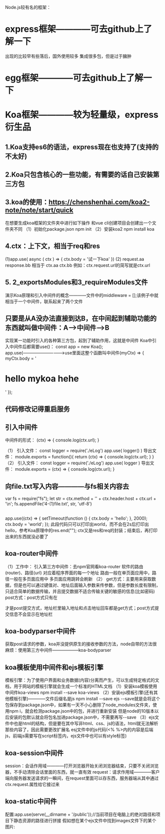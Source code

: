 Node.js较有名的框架：

# express框架————可去github上了解一下
出现的比较早有些落后，国外使用较多
集成很多包，但是过于臃肿

# egg框架————可去github上了解一下

# Koa框架————较为轻量级，express衍生品
## 1.Koa支持es6的语法，express现在也支持了(支持的不太好)
## 2.Koa只包含核心的一些功能，有需要的话自己安装第三方包
## 3.koa的使用：https://chenshenhai.com/koa2-note/note/start/quick
在想要生成koa框架的文件夹中进行如下操作
和vue cli创建项目会创建出一个文件夹不同
（1）初始化package.json
npm init
（2）安装koa2 
npm install koa
## 4.ctx：上下文，相当于req和res
(1)app.use( async ( ctx ) => {
  ctx.body = '试一下koa'
})
(2)
request.aa
response.bb
相当于
ctx.aa
ctx.bb
例如：ctx.request.url的简写就是ctx.url
## 5. 2_exportsModules和3_requireModules文件
演示Koa原理和引入中间件的概念————文件中的middleware = [];该例子中就相当于一个中间件，联系起来了两个文件

## 只要是从A没办法直接到达B，在中间起到辅助功能的东西就叫做中间件：A——>中间件——>B
实现某一功能时引入的各种第三方包，起到了辅助作用，这就是中间件
Koa中引入中间件后都需要use()：
const app = new Koa();
app.use(——————————>use里面这整个函数叫中间件(myCtx) => {
    myCtx.body = '<h1> hello mykoa hehe </h1>'
});

## 代码修改记得重启服务

## 引入中间件
中间件的形式：
(ctx) => {
        console.log(ctx.url);
}

（1）
引入文件：
const logger = require('./eLog')
app.use( logger() )
导出文件：
module.exports = function(){
    return (ctx) => {
        console.log(ctx.url);
    }
}
（2）
引入文件：
const logger = require('./eLog')
app.use( logger )
导出文件：
module.exports = (ctx) => {
        console.log(ctx.url);
}

## 向file.txt写入内容————与fs相关内容去
var fs = require("fs");
let str = ctx.method + '' + ctx.header.host + ctx.url + '\n';
fs.appendFile('4-(1)file.txt', str, 'utf-8')

## 
app.use((ctx) => {
  setTimeout(function () {
    ctx.body = 'hello';
  }, 2000);
  ctx.body = 'world';
});
此段代码只可以打印出world，而不会在2s后打印出hello，参考Koa原理中的res.end("");
ctx又是res和req的封装；结束后，再打印出来的东西就没必要了

## koa-router中间件
（1）工作中：
引入第三方中间件：去npm官网看koa-router
软件的路由(router)、路径(url)
对应着程序界面的每一个地址
路由一般在单页面应用中，路径一般在多页面应用中
多页面应用跳转会刷新
（2）
get方式：主要用来获取数据，但是也可以通过键值对、地址后面输入参数来传参数，但是参数长度有限制，只适合简单的数据传输，并且提交数据不适合传输关键的敏感的信息(比如密码)
post方式：post方式只有在 <form method="POST" action="/regist">才是post提交方式，地址栏里输入地址和点击地址回车都是get方式；post方式提交信息不会显示在地址栏

## koa-bodyparser中间件 
获取post请求的参数，koa并没提供原生的接收参数的方法，node自带的方法很麻烦：使用第三方中间件——————koa-bodyparser

## koa模板使用中间件和ejs模板引擎
模板引擎：为了使用户界面和业务数据(内容)分离而产生，可以生成特定格式的文档，用于网站的模板引擎就会生成一个标准的HTML文档
（1）安装koa模板使用中间件koa-views
npm install --save koa-views
（2）安装ejs模板引擎(还有其他模板引擎)————文件后缀名是js
npm install --save ejs
--save就是会将这个包保存到package.json中，如果有一天不小心删除了node_modules文件夹，使用npm i，就会检测package.json中的包，并进行重新安装
但是node的10版本以后安装的包默认就会将包名加进package.json中，不需要再写--save
（3）ejs文件中也是html的结构，但是要在其中写非html、css、js的语法，html就无法解析那些内容了，因此需要更改扩展名
esj文件中的js代码(<% %>内的内容是后端js，前端js需要写在script标签内，ejs文件中也可以有style标签)

## koa-session中间件
session：会话作用域————打开浏览器开始关闭浏览器结束，只要不关闭浏览器，不手动清除会话里面的东西，就一直有效
request：请求作用域————客户端向服务器发送请求的一瞬间，在request里面可以存东西，服务器端从其中通过ctx.request.属性给它接过来

## koa-static中间件
配置:app.use(serve(__dirname + '/public'));//当前项目在电脑上的绝对路径和项目下静态资源的路径进行拼接
假如想在某个ejs文件中找到images文件下的某个图片: <img src="/images/xxx" alt="">

